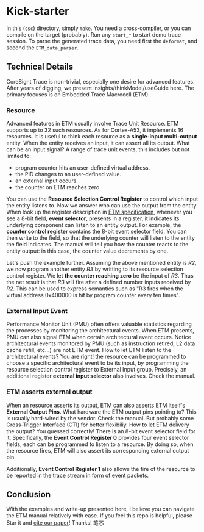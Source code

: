 # Kick-starter

In this (`csc`) directory, simply `make`. You need a cross-compiler, or you can compile on the target (probably). Run any `start_*` to start demo trace session. To parse the generated trace data, you need first the `deformat`, and second the `ETM_data_parser`. 

## Technical Details

CoreSight Trace is non-trivial, especially one desire for advanced features. After years of digging, we present insights/thinkModel/useGuide here. The primary focuses is on Embedded Trace Macrocell (ETM).

### Resource

Advanced features in ETM usually involve Trace Unit Resource. ETM supports up to 32 such resources. As for Cortex-A53, it implements 16 resources. It is useful to think each resource as a **single-input multi-output** entity. When the entity receives an input, it can assert all its output. What can be an input signal? A range of trace unit events, this includes but not limited to:

- program counter hits an user-defined virtual address.
- the PID changes to an user-defined value.
- an external input occurs.
- the counter on ETM reaches zero.

You can use the **Resource Selection Control Register** to control which input the entity listens to. Now we answer who can use the output from the entity. When look up the register description in [ETM specification](https://developer.arm.com/documentation/ihi0064/latest/), whenever you see a 8-bit field, **event selector**, presents in a register, it indicates its underlying component can listen to an entity output. For example, the **counter control register** contains the 8-bit event selector field. You can then write to the field, so that the underlying counter will listen to the entity the field indicates. The manual will tell you how the counter reacts to the entity output: in this case, the counter value decrements by one. 

Let's push the example further. Assuming the above mentioned entity is _R2_, we now program another entity _R3_ by writting to its resource selection control register. We let **the counter reaching zero** be the input of _R3_. Thus the net result is that _R3_ will fire after a defined number inputs received by _R2_. This can be used to express semantics such as "R3 fires when the virtual address 0x400000 is hit by program counter every ten times". 

### External Input Event

Performance Monitor Unit (PMU) often offers valuable statistics regarding the processes by monitoring the architectural events. When ETM presents, PMU can also signal ETM when certain architectural event occurs. Notice architectural events monitored by PMU (such as instruction retired, L2 data cache refill, etc...) are not ETM event. How to let ETM listen to the architectural events? You are right! the resource can be programmed to choose a specific architectural event to be its input, by programming the resource selection control register to External Input group. Precisely, an additional register **external input selector** also involves. Check the manual. 

### ETM asserts external output

When an resource asserts its output, ETM can also asserts ETM itself's **External Output Pins**. What hardware the ETM output pins pointing to? This is usually hard-wired by the vendor. Check the manual. But probably some Cross-Trigger Interface (CTI) for better flexibiliy. How to let ETM delivery the output? You guessed correctly! There is an 8-bit event selector field for it. Specifically, the **Event Control Register 0** provides four event selector fields, each can be programmed to listen to a resource. By doing so, when the resource fires, ETM will also assert its corresponding external output pin. 

Additionally, **Event Control Register 1** also allows the fire of the resource to be reported in the trace stream in form of event packets. 

## Conclusion

With the examples and write-up presented here, I believe you can navigate the ETM manual relatively with ease. If you feel this repo is helpful, please Star it and [cite our paper](https://drops.dagstuhl.de/entities/document/10.4230/LIPIcs.ECRTS.2023.13)! Thanks! 笔芯
